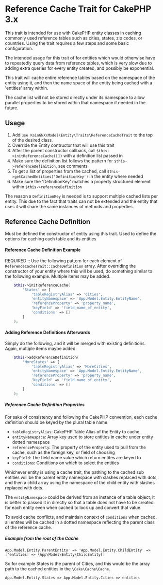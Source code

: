 # Reference Cache Trait for CakePHP 3.x

This trait is intended for use with CakePHP entity classes in caching commonly used reference tables such as cities, states, zip codes, or countries. Using the trait requires a few steps and some basic configuration.

The intended usage for this trait of for entities which would otherwise have to
repeatedly query data from reference tables, which is 
very slow due to adding extra queries for every entity created, and possibly be exponential.

This trait will cache entire reference tables based on the namespace of the entity using it, and 
then the name space of the entity being cached with a 'entities' array within.

The cache list will not be stored directly under its namespace to allow parallel
properties to be stored within that namespace if needed in the future.

## Usage
1. Add `use KainGNX\Model\Entity\Traits\ReferenceCacheTrait` to the top of the desired class.
2. Override the Entity contructor that will use this trait
3. After the parent constructor callback, call `$this->initReferenceCache([])` with a definition list passed in
4. Make sure the definition list follows the pattern for `$this->referenceDefinition`, see comments
5. To get a list of properties from the cached, call `$this->getCachedEntities('DefinitionKey')` in the entity where needed
6. Make sure the 'DefinitionKey' matches a property structured element within `$this->referenceDefinition`

The reason a `DefinitionKey` is needed is to support multiple cached lists per entity.
This due to the fact that traits can not be extended and the entity that uses it
will share the same instances of methods and properties.

## Reference Cache Definition
Must be defined the constructor of entity using this trait.
Used to define the options for caching each table and its entities



#### Reference Cache Definition Example

REQUIRED :: Use the following pattern for each element of `ReferenceCacheTrait::cacheDefinition` array. After overriding the constructor of your entity where this will be used, do something similar to the following example. Multiple items may be added.

```PHP
    $this->initReferenceCache(
        'States' => [
            'tableRegistryAlias' => 'Cities',
            'entityNamespace' => 'App.Model.Entity.EntityName',
            'referenceProperty' => 'property_name',
            'keyField' => 'field_name_of_entity', 
            'conditions' => []
        ]
    );
```

#### Adding Reference Definitions Afterwards

Simply do the following, and it will be merged with existing definitions. Again, multiple items maybe added.

```PHP
    $this->addReferenceDefinition(
        'MoreStates' => [
            'tableRegistryAlias' => 'MoreCities',
            'entityNamespace' => 'App.Model.Entity.EntityName',
            'referenceProperty' => 'property_name',
            'keyField' => 'field_name_of_entity', 
            'conditions' => []
        ]
    );
```

##### Reference Cache Definition Properties

For sake of consistency and following the CakePHP convention, each cache definition should be keyed by the plural table name.

- `tableRegistryAlias`: CakePHP Table Alias of the Entity to cache
- `entityNamespace`: Array key used to store entities in cache under entity dotted namespace
- `referenceProperty`: The property of the entity used to pull from the cache, such as the foreign key, or field of choosing
- `keyField`: The field name value which return entites are keyed to
- `conditions`: Conditions on which to select the entities


Whichever entity is using a cache trait, the pathing to the cached sub entities will be
the parent entity namespace with slashes replaced with dots, and then a child array 
using the namespace of the child entity with slashes replaced with dots.

The `entityNamespace` could be derived from an instance of a table object, it is better
to passed it in directly so that a table does not have to be created for each entity
even when cached to look up and convert that value.

To avoid cache conflicts, and maintiain context of `conditions` when cached, all entites will be cached in a dotted namespace reflecting the parent class of the reference cache.

##### Example from the root of the Cache

`App.Model.Entity.ParentEntity' => 'App.Model.Entity.ChildEntity' => ['entities] => \App\Model\Entity\ChildEntity[]`

So for example States is the parent of Cities, and this would be the array path to the cached entities in the `\Cake\Cache\Cache`.
 
`App.Model.Entity.States => App.Model.Entity.Cities => entities`
